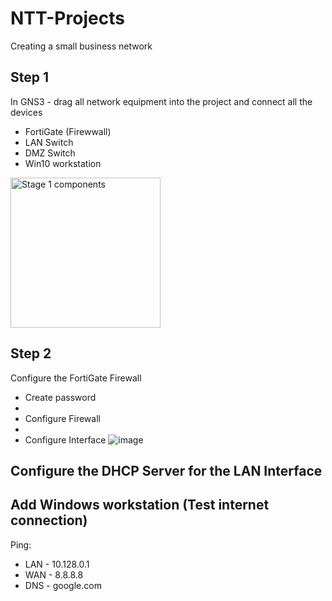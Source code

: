 # NTT-Projects

Creating a small business network

## Step 1
In GNS3 - drag all network equipment into the project and connect all the devices
- FortiGate (Firewwall)
- LAN Switch
- DMZ Switch
- Win10 workstation
<img width="240" alt="Stage 1 components" src="https://github.com/MichaelGarcia1011/NTT-Projects/assets/150825876/33eebdec-4eb5-499b-bccf-2b5876a6fbf0">


## Step 2
Configure the FortiGate Firewall
- Create password
- 
- Configure Firewall
- 
- Configure Interface
![image](https://github.com/MichaelGarcia1011/NTT-Projects/assets/150825876/8e606943-00d0-4283-ba1c-cd1d48879ed2)

## Configure the DHCP Server for the LAN Interface






## Add Windows workstation (Test internet connection)
Ping:
- LAN - 10.128.0.1
- WAN - 8.8.8.8
- DNS - google.com






